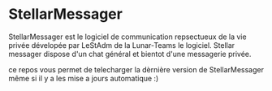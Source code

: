 # StellarMessager

StellarMessager est le logiciel de communication repsectueux de la vie privée dévelopée par LeStAdm de la Lunar-Teams le logiciel.
Stellar messager dispose d'un chat général et bientot d'une messagerie privée.

ce repos vous permet de telecharger la dèrnière version de StellarMessager même si il y a les mise a jours automatique :)
